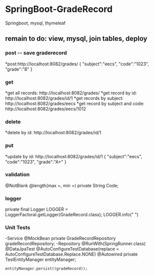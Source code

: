 # SpringBoot-GradeRecord
Springboot, mysql, thymeleaf

## remain to do: view, mysql, join tables, deploy
### post -- save graderecord
*post:http://localhost:8082/grades/
{
    "subject":"eecs",
    "code":"1023",
    "grade":"B"
}
### get
*get all records: http://localhost:8082/grades/
*get record by id: http://localhost:8082/grades/id/1
*get records by subject: http://localhost:8082/grades/eecs
*get record by subject and code: http://localhost:8082/grades/eecs/1012

### delete
*delete by id: http://localhost:8082/grades/id/1

### put
*update by id: http://localhost:8082/grades/id/1
{
    "subject":"eecs",
    "code":"1023",
    "grade":"A+"
}

### validation
@NotBlank
@length(max =, min =)
private String Code;
### logger
private final Logger LOGGER = LoggerFactoral.getLogger(GradeRecord.class);
LOGGER.info(" ")
### Unit Tests
-Service
@MockBean
    private GradeRecordRepository gradeRecordRepository;
-Repository
@RunWith(SpringRunner.class)
@DataJpaTest
@AutoConfigureTestDatabase(replace = AutoConfigureTestDatabase.Replace.NONE)
@Autowired
    private TestEntityManager entityManager;
    
    entityManager.persist((gradeRecord));
